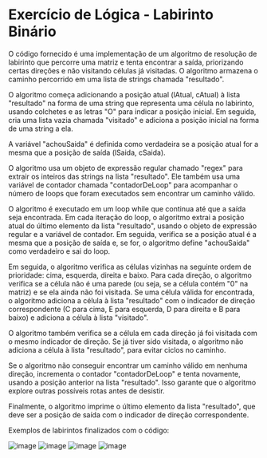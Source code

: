 # Exercício de Lógica - Labirinto Binário

O código fornecido é uma implementação de um algoritmo de resolução de labirinto que percorre uma matriz e tenta encontrar a saída, 
priorizando certas direções e não visitando células já visitadas. O algoritmo armazena o caminho percorrido em uma lista de strings chamada "resultado".

O algoritmo começa adicionando a posição atual (lAtual, cAtual) à lista "resultado" na forma de uma string que representa uma célula no labirinto, 
usando colchetes e as letras "O" para indicar a posição inicial. Em seguida, cria uma lista vazia chamada "visitado" e adiciona a posição inicial na forma de uma string a ela.

A variável "achouSaida" é definida como verdadeira se a posição atual for a mesma que a posição de saída (lSaida, cSaida).

O algoritmo usa um objeto de expressão regular chamado "regex" para extrair os inteiros das strings na lista "resultado". 
Ele também usa uma variável de contador chamada "contadorDeLoop" para acompanhar o número de loops que foram executados sem encontrar um caminho válido.

O algoritmo é executado em um loop while que continua até que a saída seja encontrada. Em cada iteração do loop, o algoritmo extrai a posição atual do último elemento da lista "resultado", 
usando o objeto de expressão regular e a variável de contador. Em seguida, verifica se a posição atual é a mesma que a posição de saída e, se for, o algoritmo define "achouSaida" como verdadeiro e sai do loop.

Em seguida, o algoritmo verifica as células vizinhas na seguinte ordem de prioridade: cima, esquerda, direita e baixo. Para cada direção, 
o algoritmo verifica se a célula não é uma parede (ou seja, se a célula contém "0" na matriz) e se ela ainda não foi visitada. Se uma célula válida for encontrada, 
o algoritmo adiciona a célula à lista "resultado" com o indicador de direção correspondente (C para cima, E para esquerda, D para direita e B para baixo) e adiciona a célula à lista "visitado".

O algoritmo também verifica se a célula em cada direção já foi visitada com o mesmo indicador de direção. Se já tiver sido visitada, o algoritmo não adiciona a célula à lista "resultado", 
para evitar ciclos no caminho.

Se o algoritmo não conseguir encontrar um caminho válido em nenhuma direção, incrementa o contador "contadorDeLoop" e tenta novamente, usando a posição anterior na lista "resultado". 
Isso garante que o algoritmo explore outras possíveis rotas antes de desistir.

Finalmente, o algoritmo imprime o último elemento da lista "resultado", que deve ser a posição de saída com o indicador de direção correspondente.

Exemplos de labirintos finalizados com o código:

![image](https://github.com/patricioor/ExercicioLabirintoLogica/assets/111129849/e0f636fd-9607-436c-b4cd-ff4d7307113e) ![image](https://github.com/patricioor/ExercicioLabirintoLogica/assets/111129849/5536693f-6060-4aec-805e-2387549d799e) ![image](https://github.com/patricioor/ExercicioLabirintoLogica/assets/111129849/bed1b246-3224-45d4-921d-7094d7799e99) ![image](https://github.com/patricioor/ExercicioLabirintoLogica/assets/111129849/ede4dbca-5d8c-4d5a-aaaf-657f3e82de3b)



